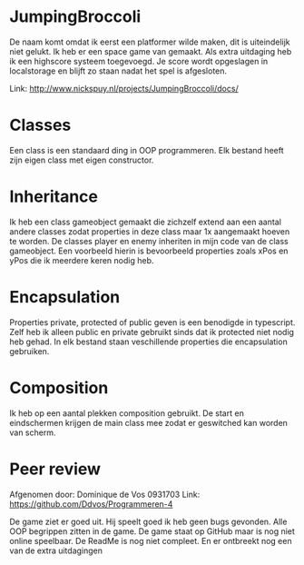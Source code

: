 # JumpingBroccoli

De naam komt omdat ik eerst een platformer wilde maken, dit is uiteindelijk niet gelukt. Ik heb er een space game van gemaakt.
Als extra uitdaging heb ik een highscore systeem toegevoegd. Je score wordt opgeslagen in localstorage en blijft zo staan nadat het spel is afgesloten.

Link: http://www.nickspuy.nl/projects/JumpingBroccoli/docs/

# Classes
Een class is een standaard ding in OOP programmeren. Elk bestand heeft zijn eigen class met eigen constructor.

# Inheritance
Ik heb een class gameobject gemaakt die zichzelf extend aan een aantal andere classes zodat properties in deze class maar 1x aangemaakt hoeven te worden. De classes player en enemy inheriten in mijn code van de class gameobject. Een voorbeeld hierin is bevoorbeeld properties zoals xPos en yPos die ik meerdere keren nodig heb.

# Encapsulation
Properties private, protected of public geven is een benodigde in typescript. Zelf heb ik alleen public en private gebruikt sinds dat ik protected niet nodig heb gehad. In elk bestand staan veschillende properties die encapsulation gebruiken.

# Composition
Ik heb op een aantal plekken composition gebruikt. De start en eindschermen krijgen de main class mee zodat er geswitched kan worden van scherm. 

# Peer review
Afgenomen door: Dominique de Vos 0931703
Link: https://github.com/Ddvos/Programmeren-4

De game ziet er goed uit. Hij speelt goed ik heb geen bugs gevonden. Alle OOP begrippen zitten in de game.
De game staat op GitHub maar is nog niet online speelbaar. De ReadMe is nog niet compleet. En er ontbreekt nog een van de extra uitdagingen
